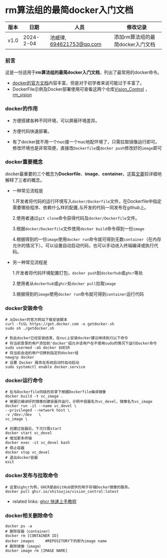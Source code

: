 # rm算法组的最简docker入门文档


| 版本 | 日期       | 人员                     | 修改记录                                                     |
| ---- | ---------- | ---------------------- | ------------------------------------------------------------ |
| v1.0 | 2024-2-04 | 池威律, 694621753@qq.com  | 添加rm算法组的最简docker入门文档          |


### 前言

这是一份适用于**rm算法组的最简docker入门文档**，列出了最常用的docker命令。

- [docker的官方文档](https://docs.docker.com/guides/get-started/)内容丰富，但是对于初学者来说可能过于丰富了。
- DockerFile示例及Docker部署使用可查看这两个仓库[Vision_Control](https://github.com/IRobot-Algorithm/Vision_Control) ， [rm_vision](https://gitlab.com/rm_vision/rm_vision)



### docker的作用

- 方便搭建各种不同环境，可以屏蔽环境差异。

- 方便代码快速部署。

- 有了docker就不用一个nuc接一个nuc地配环境了，只需拉取镜像运行即可。修改环境也是非常简便，直接改`Dockerfile`或`docker push`修改好的`image`即可



### docker重要概念

docker最重要的三个概念为**Dockerfile**、**image**、**container**。这篇[文章]( https://zhuanlan.zhihu.com/p/187505981)较详细地解释了三者的概念。

- 一种常见流程是

  1.开发者将代码的运行环境写入`docker/Dockerfile`文件，在Dockerfile中指定需要哪些程序、依赖什么样的配置,与开发的代码一同发布在github上。
  
  2.使用者通过`git clone`命令获得代码及`docker/Dockerfile`文件。
  
  3.根据`docker/Dockerfile`文件使用`docker build`命令得到一份`image`
  
  4.根据得到的一份`image`使用`docker run`命令就可得到无数`container`（在内存允许的情况下）。可以设置自动启动代码，也可以手动进入终端编译或执行代码。

- 另一种常见流程是

  1.开发者将代码环境配置打包，`docker push`到`dockerhub`或`ghcr`等处
  
  2.使用者从`dockerhub`或`ghcr`处`docker pull`拉取`image`
  
  3.根据得到的`image`使用`docker run`命令就可得到`container`运行代码





### docker安装命令

  ``` 
  # 从Docker的官方网站下载安装脚本
  curl -fsSL https://get.docker.com -o getdocker.sh
  sudo sh ./getdocker.sh
  
  # 到此docker已经安装结束，在nuc上安装docker建议继续执行以下命令
  # 将当前登录的用户添加到'docker'组允许该用户在不使用sudo的情况下运行Docker命令
  sudo usermod -aG docker $UESR
  # 将当前会话的用户切换到指定的docker组
  newgrp docker
  # 设置 Docker 服务在系统启动时自动启动
  sudo systemctl enable docker.service
  ```



### docker运行命令

  ``` 
  # 在与Dockerfile同级的目录下根据Dockerfile编译镜像
  docker build -t vc_image .
  # 根据已编译好的镜像创建容器并运行，示例中容器名为vc_devel，镜像名为vc_image
  docker run -it --name vc_devel \
  --privileged --network host \
  -v /dev:/dev   \
  vc_image \
  
  # 创建过容器后，下次只需start
  docker start vc_devel
  # 增加更多终端
  docker exec -it vc_devel bash
  # 停止容器
  docker stop vc_devel
  # 退出docker容器
  exit
  ```

### docker发布与拉取命令

  ``` 
  # 这里以ghcr为例，GHCR是由GitHub提供的用于存储Docker镜像的服务。
  docker pull ghcr.io/shitoujie/vision_control:latest
  ```
- related links: [ghcr 快速上手教程](https://blog.csdn.net/easylife206/article/details/108480444?ops_request_misc=%257B%2522request%255Fid%2522%253A%2522170424990016800188531527%2522%252C%2522scm%2522%253A%252220140713.130102334..%2522%257D&request_id=170424990016800188531527&biz_id=0&utm_medium=distribute.pc_search_result.none-task-blog-2~all~sobaiduend~default-1-108480444-null-null.142^v99^pc_search_result_base4&utm_term=github%20ghcr&spm=1018.2226.3001.4187)

  

### docker相关删除命令

  ``` 
  docker ps -a
  # 删除容器（container）
  docker rm [CONTAINER ID]
  docker images 	#REPOSITORY下的即为image name
  # 删除镜像（image）
  docker image rm [IMAGE NAME] 
  ```



